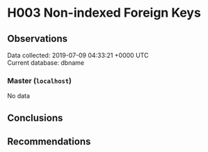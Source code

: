 # H003 Non-indexed Foreign Keys #

## Observations ##
Data collected: 2019-07-09 04:33:21 +0000 UTC  
Current database: dbname  

### Master (`localhost`) ###


No data


## Conclusions ##


## Recommendations ##

